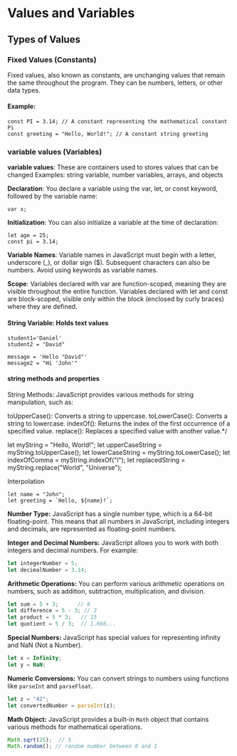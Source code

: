 # Values and Variables

## Types of Values

### Fixed Values (Constants)

Fixed values, also known as constants, are unchanging values that remain the same throughout the program. They can be numbers, letters, or other data types.

#### Example:

```
const PI = 3.14; // A constant representing the mathematical constant Pi
const greeting = "Hello, World!"; // A constant string greeting
```

### variable values (Variables)
**variable values**: These are containers used to stores values that can be changed
Examples: string variable, number variables, arrays, and objects

**Declaration**: You declare a variable using the var, let, or const keyword, followed by the variable name:
```
var x;
```
**Initialization**: You can also initialize a variable at the time of declaration:

```
let age = 25;
const pi = 3.14;
```

**Variable Names**: Variable names in JavaScript must begin with a letter, underscore (_), or dollar sign ($). Subsequent characters can also be numbers. Avoid using keywords as variable names.

**Scope**: Variables declared with var are function-scoped, meaning they are visible throughout the entire function. Variables declared with let and const are block-scoped, visible only within the block (enclosed by curly braces) where they are defined.

#### String Variable: Holds text values
```
student1='Daniel'
student2 = "David"

message = 'Hello "David"'
message2 = "Hi 'John'"
```
#### string methods and properties

String Methods:
JavaScript provides various methods for string manipulation, such as:

toUpperCase(): Converts a string to uppercase.
toLowerCase(): Converts a string to lowercase.
indexOf(): Returns the index of the first occurrence of a specified value.
replace(): Replaces a specified value with another value.*/

let myString = "Hello, World!";
let upperCaseString = myString.toUpperCase();
let lowerCaseString = myString.toLowerCase();
let indexOfComma = myString.indexOf("l");
let replacedString = myString.replace("World", "Universe");


Interpolation
```
let name = "John";
let greeting = `Hello, ${name}!`;
```


 **Number Type:** JavaScript has a single number type, which is a 64-bit floating-point. This means that all numbers in JavaScript, including integers and decimals, are represented as floating-point numbers.

**Integer and Decimal Numbers:** JavaScript allows you to work with both integers and decimal numbers. For example:
   ```javascript
   let integerNumber = 5;
   let decimalNumber = 3.14;
   ```
**Arithmetic Operations:** You can perform various arithmetic operations on numbers, such as addition, subtraction, multiplication, and division.
   ```javascript
   let sum = 5 + 3;      // 8
   let difference = 5 - 3; // 2
   let product = 5 * 3;   // 15
   let quotient = 5 / 3;  // 1.666...
   ```

 **Special Numbers:** JavaScript has special values for representing infinity and NaN (Not a Number).
 
   ```javascript
   let x = Infinity;
   let y = NaN;
   ```

**Numeric Conversions:** You can convert strings to numbers using functions like `parseInt` and `parseFloat`.
   
   ```javascript
   let z = "42";
   let convertedNumber = parseInt(z);
   ```

**Math Object:** JavaScript provides a built-in `Math` object that contains various methods for mathematical operations.
   ```javascript
  Math.sqrt(25);  // 5
   Math.random(); // random number between 0 and 1
   ```


